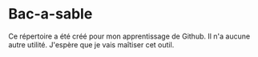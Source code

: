 # Bac-a-sable
Ce répertoire a été créé pour mon apprentissage de Github. 
Il n'a aucune autre utilité.
J'espère que je vais maîtiser cet outil.
